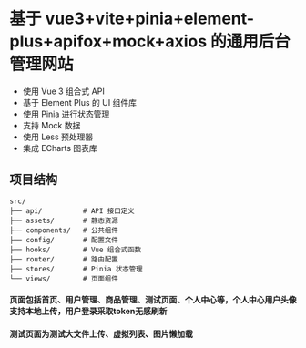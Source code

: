 # 基于 vue3+vite+pinia+element-plus+apifox+mock+axios 的通用后台管理网站

- 使用 Vue 3 组合式 API
- 基于 Element Plus 的 UI 组件库
- 使用 Pinia 进行状态管理
- 支持 Mock 数据
- 使用 Less 预处理器
- 集成 ECharts 图表库

## 项目结构

```
src/
├── api/          # API 接口定义
├── assets/       # 静态资源
├── components/   # 公共组件
├── config/       # 配置文件
├── hooks/        # Vue 组合式函数
├── router/       # 路由配置
├── stores/       # Pinia 状态管理
└── views/        # 页面组件
```

#### 页面包括首页、用户管理、商品管理、测试页面、个人中心等，个人中心用户头像支持本地上传，用户登录采取token无感刷新
#### 测试页面为测试大文件上传、虚拟列表、图片懒加载
